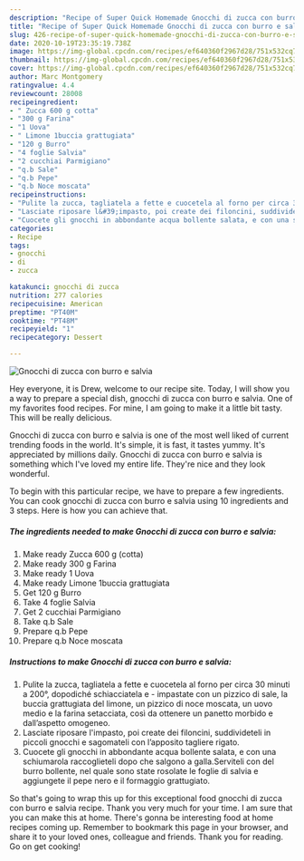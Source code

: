 ```yaml
---
description: "Recipe of Super Quick Homemade Gnocchi di zucca con burro e salvia"
title: "Recipe of Super Quick Homemade Gnocchi di zucca con burro e salvia"
slug: 426-recipe-of-super-quick-homemade-gnocchi-di-zucca-con-burro-e-salvia
date: 2020-10-19T23:35:19.738Z
image: https://img-global.cpcdn.com/recipes/ef640360f2967d28/751x532cq70/gnocchi-di-zucca-con-burro-e-salvia-recipe-main-photo.jpg
thumbnail: https://img-global.cpcdn.com/recipes/ef640360f2967d28/751x532cq70/gnocchi-di-zucca-con-burro-e-salvia-recipe-main-photo.jpg
cover: https://img-global.cpcdn.com/recipes/ef640360f2967d28/751x532cq70/gnocchi-di-zucca-con-burro-e-salvia-recipe-main-photo.jpg
author: Marc Montgomery
ratingvalue: 4.4
reviewcount: 28008
recipeingredient:
- " Zucca 600 g cotta"
- "300 g Farina"
- "1 Uova"
- " Limone 1buccia grattugiata"
- "120 g Burro"
- "4 foglie Salvia"
- "2 cucchiai Parmigiano"
- "q.b Sale"
- "q.b Pepe"
- "q.b Noce moscata"
recipeinstructions:
- "Pulite la zucca, tagliatela a fette e cuocetela al forno per circa 30 minuti a 200°, dopodiché schiacciatela e  impastate con un pizzico di sale, la buccia grattugiata del limone, un pizzico di noce moscata, un uovo medio e la farina setacciata, così da ottenere un panetto morbido e dall’aspetto omogeneo."
- "Lasciate riposare l&#39;impasto, poi create dei filoncini, suddivideteli in piccoli gnocchi e sagomateli con l’apposito tagliere rigato."
- "Cuocete gli gnocchi in abbondante acqua bollente salata, e con una schiumarola raccoglieteli dopo che salgono a galla.Serviteli con del burro bollente, nel quale sono state rosolate le foglie di salvia e aggiungete il pepe nero e il formaggio grattugiato."
categories:
- Recipe
tags:
- gnocchi
- di
- zucca

katakunci: gnocchi di zucca 
nutrition: 277 calories
recipecuisine: American
preptime: "PT40M"
cooktime: "PT48M"
recipeyield: "1"
recipecategory: Dessert

---
```



![Gnocchi di zucca con burro e salvia](https://img-global.cpcdn.com/recipes/ef640360f2967d28/751x532cq70/gnocchi-di-zucca-con-burro-e-salvia-recipe-main-photo.jpg)

Hey everyone, it is Drew, welcome to our recipe site. Today, I will show you a way to prepare a special dish, gnocchi di zucca con burro e salvia. One of my favorites food recipes. For mine, I am going to make it a little bit tasty. This will be really delicious.

Gnocchi di zucca con burro e salvia is one of the most well liked of current trending foods in the world. It's simple, it is fast, it tastes yummy. It's appreciated by millions daily. Gnocchi di zucca con burro e salvia is something which I've loved my entire life. They're nice and they look wonderful.




To begin with this particular recipe, we have to prepare a few ingredients. You can cook gnocchi di zucca con burro e salvia using 10 ingredients and 3 steps. Here is how you can achieve that.

<!--inarticleads1-->

##### The ingredients needed to make Gnocchi di zucca con burro e salvia:

1. Make ready  Zucca 600 g (cotta)
1. Make ready 300 g Farina
1. Make ready 1 Uova
1. Make ready  Limone 1buccia grattugiata
1. Get 120 g Burro
1. Take 4 foglie Salvia
1. Get 2 cucchiai Parmigiano
1. Take q.b Sale
1. Prepare q.b Pepe
1. Prepare q.b Noce moscata




<!--inarticleads2-->

##### Instructions to make Gnocchi di zucca con burro e salvia:

1. Pulite la zucca, tagliatela a fette e cuocetela al forno per circa 30 minuti a 200°, dopodiché schiacciatela e  - impastate con un pizzico di sale, la buccia grattugiata del limone, un pizzico di noce moscata, un uovo medio e la farina setacciata, così da ottenere un panetto morbido e dall’aspetto omogeneo.
1. Lasciate riposare l&#39;impasto, poi create dei filoncini, suddivideteli in piccoli gnocchi e sagomateli con l’apposito tagliere rigato.
1. Cuocete gli gnocchi in abbondante acqua bollente salata, e con una schiumarola raccoglieteli dopo che salgono a galla.Serviteli con del burro bollente, nel quale sono state rosolate le foglie di salvia e aggiungete il pepe nero e il formaggio grattugiato.




So that's going to wrap this up for this exceptional food gnocchi di zucca con burro e salvia recipe. Thank you very much for your time. I am sure that you can make this at home. There's gonna be interesting food at home recipes coming up. Remember to bookmark this page in your browser, and share it to your loved ones, colleague and friends. Thank you for reading. Go on get cooking!
